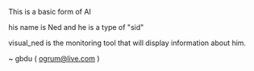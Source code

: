 This is a basic form of AI

his name is Ned and he is a type of "sid"

visual_ned is the monitoring tool that will display
information about him.

~ gbdu ( ogrum@live.com )
